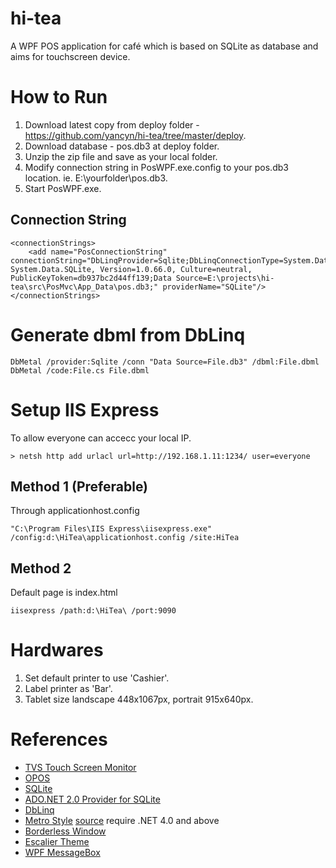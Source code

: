 hi-tea
======
A WPF POS application for café which is based on SQLite as database and aims for touchscreen device.

How to Run
========
1. Download latest copy from deploy folder - https://github.com/yancyn/hi-tea/tree/master/deploy.
2. Download database - pos.db3 at deploy folder.
3. Unzip the zip file and save as your local folder.
4. Modify connection string in PosWPF.exe.config to your pos.db3 location. ie. E:\yourfolder\pos.db3.
5. Start PosWPF.exe.

Connection String
-------------------
    <connectionStrings>
        <add name="PosConnectionString" connectionString="DbLinqProvider=Sqlite;DbLinqConnectionType=System.Data.SQLite.SQLiteConnection, System.Data.SQLite, Version=1.0.66.0, Culture=neutral, PublicKeyToken=db937bc2d44ff139;Data Source=E:\projects\hi-tea\src\PosMvc\App_Data\pos.db3;" providerName="SQLite"/>
    </connectionStrings>


Generate dbml from DbLinq
======================

	DbMetal /provider:Sqlite /conn "Data Source=File.db3" /dbml:File.dbml
	DbMetal /code:File.cs File.dbml

Setup IIS Express
=================
To allow everyone can accecc your local IP.

    > netsh http add urlacl url=http://192.168.1.11:1234/ user=everyone
    
Method 1 (Preferable)
-----------------------
Through applicationhost.config

    "C:\Program Files\IIS Express\iisexpress.exe" /config:d:\HiTea\applicationhost.config /site:HiTea


Method 2
----------
Default page is index.html

	iisexpress /path:d:\HiTea\ /port:9090

Hardwares
=========
1. Set default printer to use 'Cashier'.
2. Label printer as 'Bar'.
3. Tablet size landscape 448x1067px, portrait 915x640px.


References
=======
- [TVS Touch Screen Monitor](http://www.tvs.com.tw/)
- [OPOS](http://en.wikipedia.org/wiki/OPOS)
- [SQLite](http://www.sqlite.org/)
- [ADO.NET 2.0 Provider for SQLite](http://sourceforge.net/projects/sqlite-dotnet2/)
- [DbLinq](http://code.google.com/p/dblinq2007/)
- [Metro Style](http://mahapps.com/MahApps.Metro/) [source](https://github.com/MahApps/MahApps.Metro) require .NET 4.0 and above
- [Borderless Window](https://wpfborderless.codeplex.com/)
- [Escalier Theme](http://www.freecsstemplates.org/preview/escalier/)
- [WPF MessageBox](https://msgbox.codeplex.com/)
